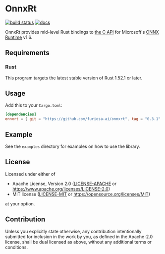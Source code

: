 # OnnxRt

[![build status](https://github.com/furiosa-ai/onnxrt/actions/workflows/build.yml/badge.svg)](https://github.com/furiosa-ai/onnxrt/actions/workflows/build.yml?query=branch%3Amain)
[![docs](https://img.shields.io/badge/docs-0.3.1-blue.svg)](https://furiosa-ai.github.io/onnxrt/0.3.1/onnxrt/)

OnnxRt provides mid-level Rust bindings to [the C API] for Microsoft's [ONNX
Runtime] v1.6.

[the C API]: https://www.onnxruntime.ai/docs/reference/api/c-api.html
[ONNX Runtime]: https://www.onnxruntime.ai/

## Requirements

### Rust

This program targets the latest stable version of Rust 1.52.1 or later.

## Usage

Add this to your `Cargo.toml`:

```toml
[dependencies]
onnxrt = { git = "https://github.com/furiosa-ai/onnxrt", tag = "0.3.1" }
```

## Example

See the `examples` directory for examples on how to use the library.

## License

Licensed under either of

 * Apache License, Version 2.0
   ([LICENSE-APACHE](LICENSE-APACHE) or https://www.apache.org/licenses/LICENSE-2.0)
 * MIT license
   ([LICENSE-MIT](LICENSE-MIT) or https://opensource.org/licenses/MIT)

at your option.

## Contribution

Unless you explicitly state otherwise, any contribution intentionally submitted
for inclusion in the work by you, as defined in the Apache-2.0 license, shall
be dual licensed as above, without any additional terms or conditions.
